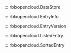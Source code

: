 ::: rblxopencloud.DataStore

::: rblxopencloud.EntryInfo

::: rblxopencloud.EntryVersion

::: rblxopencloud.ListedEntry

::: rblxopencloud.SortedEntry
